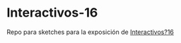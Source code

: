 # Interactivos-16
Repo para sketches para la exposición de [Interactivos?16](http://medialab-prado.es/article/programa-interactivos16)
